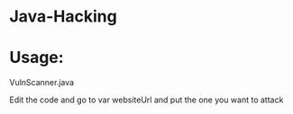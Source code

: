# Java-Hacking
# Usage: 
VulnScanner.java 

Edit the code and go to var websiteUrl and put the one you want to attack
